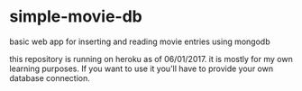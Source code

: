 # simple-movie-db
basic web app for inserting and reading movie entries using mongodb

this repository is running on heroku as of 06/01/2017. it is mostly for my own learning purposes.
If you want to use it you'll have to provide your own database connection. 
